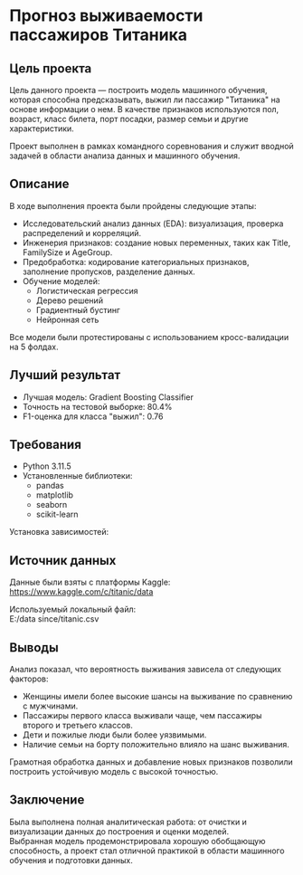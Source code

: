 # Прогноз выживаемости пассажиров Титаника

## Цель проекта

Цель данного проекта — построить модель машинного обучения, которая способна предсказывать, выжил ли пассажир "Титаника" на основе информации о нем. В качестве признаков используются пол, возраст, класс билета, порт посадки, размер семьи и другие характеристики.

Проект выполнен в рамках командного соревнования и служит вводной задачей в области анализа данных и машинного обучения.

## Описание

В ходе выполнения проекта были пройдены следующие этапы:

- Исследовательский анализ данных (EDA): визуализация, проверка распределений и корреляций.
- Инженерия признаков: создание новых переменных, таких как Title, FamilySize и AgeGroup.
- Предобработка: кодирование категориальных признаков, заполнение пропусков, разделение данных.
- Обучение моделей:
  - Логистическая регрессия
  - Дерево решений
  - Градиентный бустинг
  - Нейронная сеть

Все модели были протестированы с использованием кросс-валидации на 5 фолдах.

## Лучший результат

- Лучшая модель: Gradient Boosting Classifier
- Точность на тестовой выборке: 80.4%
- F1-оценка для класса "выжил": 0.76

## Требования

- Python 3.11.5
- Установленные библиотеки:
  - pandas
  - matplotlib
  - seaborn
  - scikit-learn

Установка зависимостей:

## Источник данных

Данные были взяты с платформы Kaggle:
https://www.kaggle.com/c/titanic/data

Используемый локальный файл:  
E:/data since/titanic.csv

## Выводы

Анализ показал, что вероятность выживания зависела от следующих факторов:

- Женщины имели более высокие шансы на выживание по сравнению с мужчинами.
- Пассажиры первого класса выживали чаще, чем пассажиры второго и третьего классов.
- Дети и пожилые люди были более уязвимыми.
- Наличие семьи на борту положительно влияло на шанс выживания.

Грамотная обработка данных и добавление новых признаков позволили построить устойчивую модель с высокой точностью.

## Заключение

Была выполнена полная аналитическая работа: от очистки и визуализации данных до построения и оценки моделей.  
Выбранная модель продемонстрировала хорошую обобщающую способность, а проект стал отличной практикой в области машинного обучения и подготовки данных.
